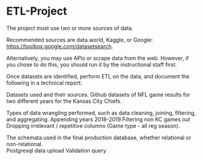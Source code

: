 # ETL-Project

The project must use two or more sources of data.

Recommended sources are data.world, Kaggle, or Google: https://toolbox.google.com/datasetsearch.

Alternatively, you may use APIs or scrape data from the web. However, if you chose to do this, you should run it by the instructional staff first.

Once datasets are identified, perform ETL on the data, and document the following in a technical report:


Datasets used and their sources.
  Github datasets of NFL game results for two different years for the Kansas City Chiefs. 
  


Types of data wrangling performed, such as data cleaning, joining, filtering, and aggregating.
  Appending years 2018-2019
  Filtering non KC games out
  Dropping irrelevant / repetitive columns (Game type - all reg season).
  


The schemata used in the final production database, whether relational or non-relational.  
  Postgresql data upload
  Validation query 
